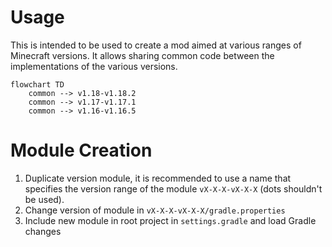 # Usage
This is intended to be used to create a mod aimed at various ranges of Minecraft versions.
It allows sharing common code between the implementations of the various versions.

```mermaid
flowchart TD
    common --> v1.18-v1.18.2
    common --> v1.17-v1.17.1
    common --> v1.16-v1.16.5
```

# Module Creation
1. Duplicate version module, it is recommended to use a name that specifies the version range of the module `vX-X-X-vX-X-X` (dots shouldn't be used).
2. Change version of module in `vX-X-X-vX-X-X/gradle.properties`
3. Include new module in root project in `settings.gradle` and load Gradle changes
